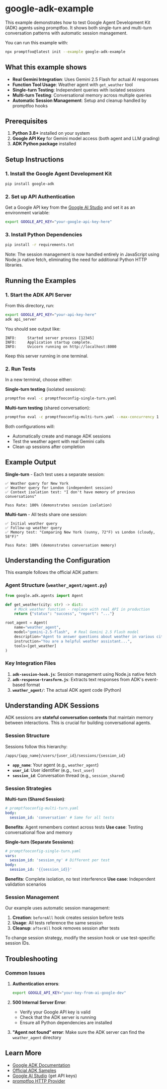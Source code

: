 # google-adk-example

This example demonstrates how to test Google Agent Development Kit (ADK) agents using promptfoo. It shows both single-turn and multi-turn conversation patterns with automatic session management.

You can run this example with:

```bash
npx promptfoo@latest init --example google-adk-example
```

## What this example shows

- **Real Gemini Integration**: Uses Gemini 2.5 Flash for actual AI responses
- **Function Tool Usage**: Weather agent with `get_weather` tool
- **Single-turn Testing**: Independent queries with isolated sessions
- **Multi-turn Testing**: Conversational memory across multiple queries
- **Automatic Session Management**: Setup and cleanup handled by promptfoo hooks

## Prerequisites

1. **Python 3.8+** installed on your system
2. **Google API Key** for Gemini model access (both agent and LLM grading)
3. **ADK Python package** installed

## Setup Instructions

### 1. Install the Google Agent Development Kit

```bash
pip install google-adk
```

### 2. Set up API Authentication

Get a Google API key from the [Google AI Studio](https://ai.google.dev/) and set it as an environment variable:

```bash
export GOOGLE_API_KEY="your-google-api-key-here"
```

### 3. Install Python Dependencies

```bash
pip install -r requirements.txt
```

Note: The session management is now handled entirely in JavaScript using Node.js native fetch, eliminating the need for additional Python HTTP libraries.

## Running the Examples

### 1. Start the ADK API Server

From this directory, run:

```bash
export GOOGLE_API_KEY="your-api-key-here"
adk api_server
```

You should see output like:

```text
INFO:     Started server process [12345]
INFO:     Application startup complete.
INFO:     Uvicorn running on http://localhost:8000
```

Keep this server running in one terminal.

### 2. Run Tests

In a new terminal, choose either:

**Single-turn testing** (isolated sessions):

```bash
promptfoo eval -c promptfooconfig-single-turn.yaml
```

**Multi-turn testing** (shared conversation):

```bash
promptfoo eval -c promptfooconfig-multi-turn.yaml --max-concurrency 1
```

Both configurations will:

- Automatically create and manage ADK sessions
- Test the weather agent with real Gemini calls
- Clean up sessions after completion

## Example Output

**Single-turn** - Each test uses a separate session:

```text
✅ Weather query for New York
✅ Weather query for London (independent session)
✅ Context isolation test: "I don't have memory of previous conversations"

Pass Rate: 100% (demonstrates session isolation)
```

**Multi-turn** - All tests share one session:

```text
✅ Initial weather query
✅ Follow-up weather query
✅ Memory test: "Comparing New York (sunny, 72°F) vs London (cloudy, 58°F)"

Pass Rate: 100% (demonstrates conversation memory)
```

## Understanding the Configuration

This example follows the official ADK pattern:

### Agent Structure (`weather_agent/agent.py`)

```python
from google.adk.agents import Agent

def get_weather(city: str) -> dict:
    # Mock weather function - replace with real API in production
    return {"status": "success", "report": "..."}

root_agent = Agent(
    name="weather_agent",
    model="gemini-2.5-flash",  # Real Gemini 2.5 Flash model
    description="Agent to answer questions about weather in various cities",
    instruction="You are a helpful weather assistant...",
    tools=[get_weather]
)
```

### Key Integration Files

1. **`adk-session-hook.js`**: Session management using Node.js native fetch
2. **`adk-response-transform.js`**: Extracts text responses from ADK's event-based format
3. **`weather_agent/`**: The actual ADK agent code (Python)

## Understanding ADK Sessions

ADK sessions are **stateful conversation contexts** that maintain memory between interactions. This is crucial for building conversational agents.

### Session Structure

Sessions follow this hierarchy:

```text
/apps/{app_name}/users/{user_id}/sessions/{session_id}
```

- **`app_name`**: Your agent (e.g., `weather_agent`)
- **`user_id`**: User identifier (e.g., `test_user`)
- **`session_id`**: Conversation thread (e.g., `session_shared`)

### Session Strategies

**Multi-turn (Shared Session)**:

```yaml
# promptfooconfig-multi-turn.yaml
body:
  session_id: 'conversation' # Same for all tests
```

**Benefits**: Agent remembers context across tests
**Use case**: Testing conversational flow and memory

**Single-turn (Separate Sessions)**:

```yaml
# promptfooconfig-single-turn.yaml
vars:
  session_id: 'session_ny' # Different per test
body:
  session_id: '{{session_id}}'
```

**Benefits**: Complete isolation, no test interference
**Use case**: Independent validation scenarios

### Session Management

Our example uses automatic session management:

1. **Creation**: `beforeAll` hook creates session before tests
2. **Usage**: All tests reference the same session
3. **Cleanup**: `afterAll` hook removes session after tests

To change session strategy, modify the session hook or use test-specific session IDs.

## Troubleshooting

### Common Issues

1. **Authentication errors**:

   ```bash
   export GOOGLE_API_KEY="your-key-from-ai-google-dev"
   ```

2. **500 Internal Server Error**:
   - Verify your Google API key is valid
   - Check that the ADK server is running
   - Ensure all Python dependencies are installed

3. **"Agent not found" error**: Make sure the ADK server can find the `weather_agent` directory

## Learn More

- [Google ADK Documentation](https://google.github.io/adk-docs/)
- [Official ADK Samples](https://github.com/google/adk-samples)
- [Google AI Studio](https://ai.google.dev/) (get API keys)
- [promptfoo HTTP Provider](https://promptfoo.dev/docs/providers/http)
